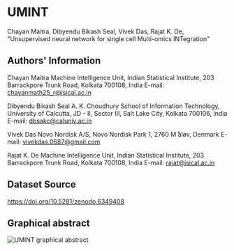 # UMINT
Chayan Maitra, Dibyendu Bikash Seal, Vivek Das, Rajat K. De, "Unsupervised neural network for single cell Multi-omics INTegration"


Authors' Information
--------------------
Chayan Maitra
Machine Intelligence Unit, Indian Statistical Institute,
203 Barrackpore Trunk Road, Kolkata 700108, India
E-mail: chayanmath25_r@isical.ac.in

Dibyendu Bikash Seal
A. K. Choudhury School of Information Technology, University of Calcutta,
JD - II, Sector III, Salt Lake City, Kolkata 700106, India
E-mail: dbsakc@caluniv.ac.in

Vivek Das
Novo Nordisk A/S,
Novo Nordisk Park 1, 2760 M ̊aløv, Denmark
E-mail: vivekdas.0687@gmail.com

Rajat K. De
Machine Intelligence Unit, Indian Statistical Institute,
203 Barrackpore Trunk Road, Kolkata 700108, India
E-mail: rajat@isical.ac.in


Dataset Source
--------------
https://doi.org/10.5281/zenodo.6349408


Graphical abstract
------------------
![UMINT graphical abstract](https://user-images.githubusercontent.com/7975435/158032294-47082e8c-b536-4aa1-a04e-e741066591c9.png)
